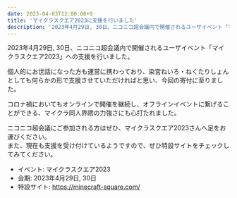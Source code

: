```yaml
---
date: 2023-04-03T12:00:00+9
title: 'マイクラスクエア2023に支援を行いました'
description: '2023年4月29日, 30日、ニコニコ超会議内で開催されるユーザイベント「マイクラスクエア2023」への支援を行いました。'
---
```


2023年4月29日, 30日、ニコニコ超会議内で開催されるユーザイベント「マイクラスクエア2023」への支援を行いました。

<!--more-->

個人的にお世話になった方も運営に携わっており、染宮ねいろ・ねくたりしょんとしても何らかの形で支援させていただければと思い、今回の寄付に至りました。

コロナ禍においてもオンラインで開催を継続し、オフラインイベントに繋げることができる、マイクラ同人界隈の力強さにも心打たれました。

ニコニコ超会議にご参加される方はぜひ、マイクラスクエア2023さんへ足をお運びください。  
また、現在も支援を受け付けているようですので、ぜひ特設サイトをチェックしてみてください。

- イベント: マイクラスクエア2023
- 会期: 2023年4月29日, 30日
- 特設サイト: https://minecraft-square.com/
